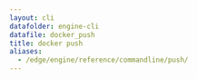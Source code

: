 ```yaml
---
layout: cli
datafolder: engine-cli
datafile: docker_push
title: docker push
aliases:
  - /edge/engine/reference/commandline/push/
---
```

<!--
This page is automatically generated from Docker's source code. If you want to
suggest a change to the text that appears here, open a ticket or pull request
in the source repository on GitHub:

https://github.com/docker/cli
-->
